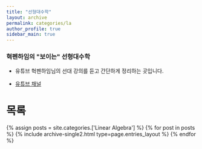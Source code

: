 ```yaml
---
title: "선형대수학"
layout: archive
permalink: categories/la
author_profile: true
sidebar_main: true
---
```


### 혁펜하임의 "보이는" 선형대수학

- 유튜브 혁펜하임님의 선대 강의를 듣고 간단하게 정리하는 곳입니다.

- [유튜브 채널](https://www.youtube.com/@hyukppen)


# 목록

{% assign posts = site.categories.['Linear Algebra'] %}
{% for post in posts %} {% include archive-single2.html type=page.entries_layout %} {% endfor %}

